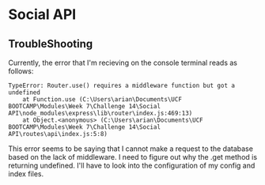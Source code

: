 # Social API

## TroubleShooting

Currently, the error that I'm recieving on the console terminal reads as follows:

```
TypeError: Router.use() requires a middleware function but got a undefined
    at Function.use (C:\Users\arian\Documents\UCF BOOTCAMP\Modules\Week 7\Challenge 14\Social API\node_modules\express\lib\router\index.js:469:13)
    at Object.<anonymous> (C:\Users\arian\Documents\UCF BOOTCAMP\Modules\Week 7\Challenge 14\Social API\routes\api\index.js:5:8)

```

This error seems to be saying that I cannot make a request to the database based on the lack of middleware. I need to figure out why the .get method is returning undefined. I'll have to look into the configuration of my config and index files.